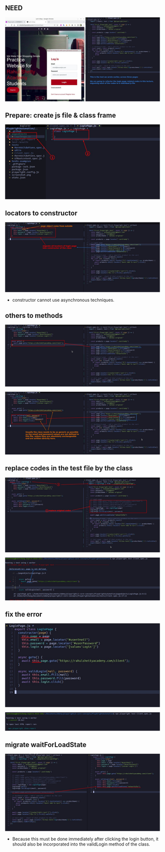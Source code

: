 ## **NEED**

![Alt NEED: refactor login related codes](pic/01.jpg)

## **Prepare: create js file & class frame**

![Alt create individual js file for it](pic/02.jpg)

## **locators to constructor**

![Alt constructor for defining locators](pic/03.jpg)

- constructor cannot use asynchronous techniques.

## **others to methods**

![Alt goTo](pic/04.jpg)

![Alt validLogin](pic/05.jpg)

## **replace codes in the test file by the class**

![Alt replace codes in the test file](pic/06.jpg)

![Alt test failed](pic/07.jpg)

## **fix the error**

![Alt fix the problem: page is not global in class](pic/08.jpg)

![Alt test pass](pic/09.jpg)

## **migrate waitForLoadState**

![Alt ](pic/10.jpg)

- Because this must be done immediately after clicking the login button, it should also be incorporated into the validLogin method of the class.
